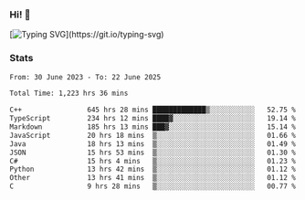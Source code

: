 ### Hi!  👋

[![Typing SVG](https://readme-typing-svg.herokuapp.com?font=Fira+Code&pause=1000&width=435&lines=Hello!+I'm+Texiwustion.)](https://git.io/typing-svg)

### Stats

<!--START_SECTION:waka-->

```txt
From: 30 June 2023 - To: 22 June 2025

Total Time: 1,223 hrs 36 mins

C++                645 hrs 28 mins █████████████▒░░░░░░░░░░░   52.75 %
TypeScript         234 hrs 12 mins ████▓░░░░░░░░░░░░░░░░░░░░   19.14 %
Markdown           185 hrs 13 mins ███▓░░░░░░░░░░░░░░░░░░░░░   15.14 %
JavaScript         20 hrs 18 mins  ▒░░░░░░░░░░░░░░░░░░░░░░░░   01.66 %
Java               18 hrs 13 mins  ▒░░░░░░░░░░░░░░░░░░░░░░░░   01.49 %
JSON               15 hrs 53 mins  ▒░░░░░░░░░░░░░░░░░░░░░░░░   01.30 %
C#                 15 hrs 4 mins   ▒░░░░░░░░░░░░░░░░░░░░░░░░   01.23 %
Python             13 hrs 42 mins  ▒░░░░░░░░░░░░░░░░░░░░░░░░   01.12 %
Other              13 hrs 41 mins  ▒░░░░░░░░░░░░░░░░░░░░░░░░   01.12 %
C                  9 hrs 28 mins   ▒░░░░░░░░░░░░░░░░░░░░░░░░   00.77 %
```

<!--END_SECTION:waka-->
